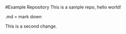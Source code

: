 #Example Repository
This is a sample repo, hello world! 

.md = mark down

This is a second change.
